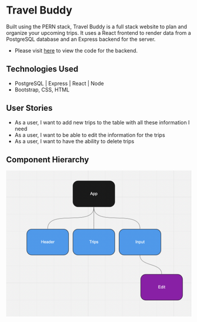 # Travel Buddy

Built using the PERN stack, Travel Buddy is a full stack website to plan and organize your upcoming trips. It uses a React frontend to render data from a PostgreSQL database and an Express backend for the server. 

- Please visit [here](https://github.com/JCollinJones25/travelbuddy-backend) to view the code for the backend.

## Technologies Used
- PostgreSQL | Express | React | Node
- Bootstrap, CSS, HTML

## User Stories
- As a user, I want to add new trips to the table with all these information I need
- As a user, I want to be able to edit the information for the trips
- As a user, I want to have the ability to delete trips 

## Component Hierarchy
![comp hierarchy](https://github.com/JCollinJones25/travelbuddy-frontend/blob/main/public/images/comps.png)
